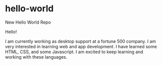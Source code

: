 # hello-world
New Hello World Repo

Hello!

I am currently working as desktop support at a fortune 500 company. I am very interested in learning web and app development. I have learned some HTML, CSS, and some Javascript. I am excited to keep learning and working with these languages.
